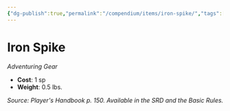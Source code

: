 ```yaml
---
{"dg-publish":true,"permalink":"/compendium/items/iron-spike/","tags":["compendium/src/5e/phb","item/gear"]}
---
```


# Iron Spike
*Adventuring Gear*  

- **Cost**: 1 sp
- **Weight**: 0.5 lbs.

*Source: Player's Handbook p. 150. Available in the SRD and the Basic Rules.*
